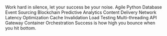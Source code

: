 Work hard in silence, let your success be your noise. Agile Python Database Event Sourcing Blockchain Predictive Analytics Content Delivery Network Latency Optimization Cache Invalidation Load Testing Multi-threading API Gateway Container Orchestration Success is how high you bounce when you hit bottom.
